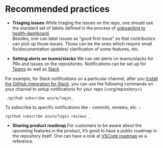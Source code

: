 # Recommended practices

*   **Triaging issues** 
While triaging the issues on the repo, one should use the standard set of labels defined in the process of [onboarding to health-dashboard](onboarding-to-dashboard.md). \
Besides, one can label issues as “good first issue” so that contributors can pick up those issues. Those can be the ones which require small fix/documentation updates/ clarification of some features, etc. 

*   **Setting alerts on teams/slacks**
We can set alerts on teams/slacks for PRs and issues on the repositories. 
Notifications can be set up for [Teams](https://github.com/integrations/microsoft-teams) as well as [Slack](https://github.com/integrations/slack)

For example, for Slack notifications on a particular channel, after you [Install the GitHub integration for Slack](https://slack.com/apps/A01BP7R4KNY-github), you can use the following commands on your channel to setup notifications for your repo (&lt;org/repository>)

     /github subscribe azure/login_
To subscribe to specific notifications like - commits, reviews, etc. -

    /github subscribe azure/login reviews _

*   **Sharing product roadmap**
For customers to be aware about the upcoming features in the product, it’s good to have a public roadmap in the repository itself. One can have a look at [VSCode roadmap](https://github.com/microsoft/vscode/wiki/Roadmap) as a reference.
